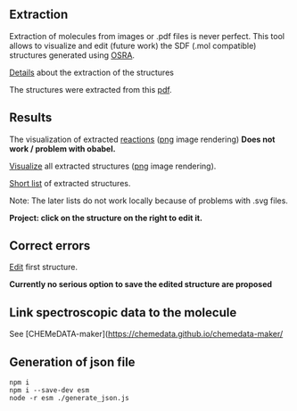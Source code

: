 ## Extraction 
Extraction of molecules from images or .pdf files is never perfect. This tool allows to visualize and edit (future work) the SDF (.mol compatible) structures generated using [OSRA](https://cactus.nci.nih.gov/osra/).

[Details](generation) about the extraction of the structures

The structures were extracted from this [pdf](input/unige_5398_attachment01.pdf).
## Results 
The visualization of extracted [reactions](listReactions_svg.html) ([png](listReactions.html) image rendering) **Does not work / problem with obabel.**

[Visualize](listCompounds_svg.html) all extracted structures ([png](listCompounds.html) image rendering).

[Short list](listCompoundsShort.html) of extracted structures.

Note: The later lists do not work locally because of problems with .svg files.

**Project: click on the structure on the right to edit it.**

## Correct errors 

[Edit](displaySingleStructureForEdition.html) first structure.

**Currently no serious option to save the edited structure are proposed**

## Link spectroscopic data to the molecule 

See [CHEMeDATA-maker](https://chemedata.github.io/chemedata-maker/

## Generation of json file
```
npm i 
npm i --save-dev esm
node -r esm ./generate_json.js
```


